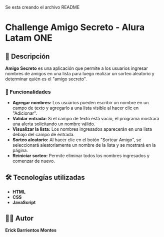Se esta creando el archivo README
# Challenge Amigo Secreto - Alura Latam ONE

## 📌 Descripción
**Amigo Secreto** es una aplicación que permite a los usuarios ingresar nombres de amigos en una lista para luego realizar un sorteo aleatorio y determinar quién es el "amigo secreto".

### 🔹 Funcionalidades
- **Agregar nombres:** Los usuarios pueden escribir un nombre en un campo de texto y agregarlo a una lista visible al hacer clic en "Adicionar".
- **Validar entrada:** Si el campo de texto está vacío, el programa mostrará una alerta solicitando un nombre válido.
- **Visualizar la lista:** Los nombres ingresados aparecerán en una lista debajo del campo de entrada.
- **Sorteo aleatorio:** Al hacer clic en el botón "Sortear Amigo", se seleccionará aleatoriamente un nombre de la lista y se mostrará en la página.
- **Reiniciar sorteo:** Permite eliminar todos los nombres ingresados y comenzar de nuevo.

## 🛠️ Tecnologías utilizadas
- **HTML**
- **CSS**
- **JavaScript**

## 👨‍💻 Autor
**Erick Barrientos Montes**
